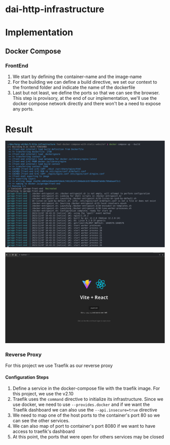 # dai-http-infrastructure

# Implementation

## Docker Compose

### FrontEnd

1. We start by defining the container-name and the image-name
2. For the building we can define a build directive, we set our context to the frontend folder and indicate the name of the dockerfile
3. Last but not least, we define the ports so that we can see the browser. This step is provisory, at the end of our implementation, we'll use the docker compose network directly and there won't be a need to expose any ports.

# Result

![](media/compose-build.png)

![](media/result-compose.png)

### Reverse Proxy

For this project we use Traefik as our reverse proxy

#### Configuration Steps

1. Define a service in the docker-compose file with the traefik image. For this project, we use the v2.10
2. Traefik uses the `command` directive to initialize its infrastructure. Since we use docker, we need to use `--provides.docker` and if we want the Traefik dashboard we can also use the `--api.insecure=true` directive
3. We need to map one of the host ports to the container's port 80 so we can see the other services.
4. We can also map of port to container's port 8080 if we want to have access to traefik's dashboard
5. At this point, the ports that were open for others services may be closed
